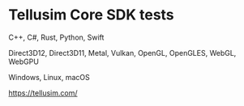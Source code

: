 # Tellusim Core SDK tests

C++, C#, Rust, Python, Swift

Direct3D12, Direct3D11, Metal, Vulkan, OpenGL, OpenGLES, WebGL, WebGPU

Windows, Linux, macOS

https://tellusim.com/
